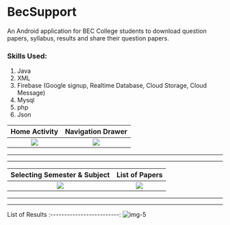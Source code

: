 # BecSupport

An Android application for BEC College students to download question papers, syllabus, results and share their question papers.

### Skills Used:
1. Java
2. XML
3. Firebase (Google signup, Realtime Database, Cloud Storage, Cloud Message)
4. Mysql
5. php
6. Json

Home Activity             |  Navigation Drawer
:-------------------------:|:-------------------------:
![](https://firebasestorage.googleapis.com/v0/b/test-eff6f.appspot.com/o/BecSupport%2F1.png?alt=media&token=f87a5335-efd2-4557-8d4e-cdac19c8e545)  |  ![](https://firebasestorage.googleapis.com/v0/b/test-eff6f.appspot.com/o/BecSupport%2F2.png?alt=media&token=49b8840f-9190-48fe-a55f-1633cc69e02f)

************************
***********************

Selecting Semester & Subject             |  List of Papers
:-------------------------:|:-------------------------:
![](https://firebasestorage.googleapis.com/v0/b/test-eff6f.appspot.com/o/BecSupport%2F3.png?alt=media&token=5a54211e-da5f-416b-85ee-0aa81897de7f)  |  ![](https://firebasestorage.googleapis.com/v0/b/test-eff6f.appspot.com/o/BecSupport%2F4.png?alt=media&token=ffaf30d5-11dc-4025-815e-fe661ee36ad2)

************************
***********************

List of Results
:-------------------------:
![img-5](https://firebasestorage.googleapis.com/v0/b/test-eff6f.appspot.com/o/BecSupport%2F5.png?alt=media&token=a4b11fd4-1358-4715-b9d3-92cdb0aab796)
